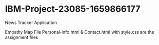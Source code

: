 # IBM-Project-23085-1659866177
News Tracker Application

Empathy Map File
Personal-info.html & Contact.html with style.css are the assignment files 
